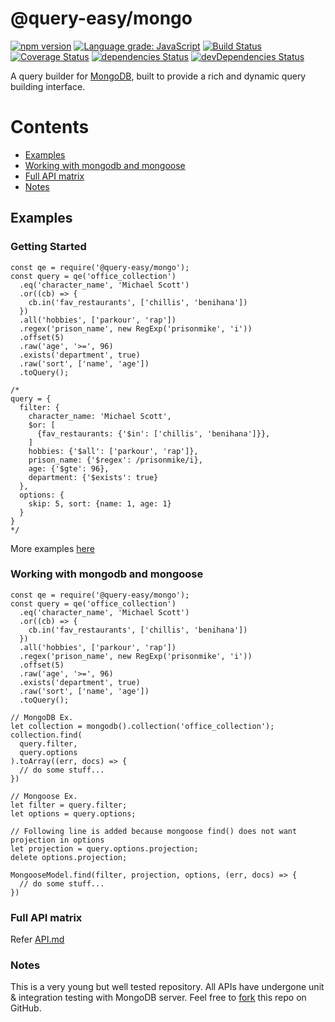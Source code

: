 # @query-easy/mongo
[![npm version](https://badge.fury.io/js/%40query-easy%2Fmongo.svg)](https://badge.fury.io/js/%40query-easy%2Fmongo)
[![Language grade: JavaScript](https://img.shields.io/lgtm/grade/javascript/g/query-easy/mongo.svg?logo=lgtm&logoWidth=18)](https://lgtm.com/projects/g/query-easy/mongo/context:javascript)
[![Build Status](https://travis-ci.com/query-easy/mongo.svg?branch=master)](https://travis-ci.com/query-easy/mongo)
[![Coverage Status](https://coveralls.io/repos/github/query-easy/mongo/badge.svg?branch=master)](https://coveralls.io/github/query-easy/mongo?branch=master)
[![dependencies Status](https://david-dm.org/query-easy/mongo/status.svg)](https://david-dm.org/query-easy/mongo)
[![devDependencies Status](https://david-dm.org/query-easy/mongo/dev-status.svg)](https://david-dm.org/query-easy/mongo?type=dev)

A query builder for [MongoDB](https://www.mongodb.com/), built to provide a rich and dynamic query building interface.

# Contents

- [Examples](#examples)
- [Working with mongodb and mongoose](#working-with-mongodb-and-mongoose)
- [Full API matrix](#full-api-matrix)
- [Notes](#notes)

## Examples

### Getting Started
```
const qe = require('@query-easy/mongo');
const query = qe('office_collection')
  .eq('character_name', 'Michael Scott')
  .or((cb) => {
    cb.in('fav_restaurants', ['chillis', 'benihana'])
  })
  .all('hobbies', ['parkour', 'rap'])
  .regex('prison_name', new RegExp('prisonmike', 'i'))
  .offset(5)
  .raw('age', '>=', 96)
  .exists('department', true)
  .raw('sort', ['name', 'age'])
  .toQuery();

/*
query = {
  filter: {
    character_name: 'Michael Scott',
    $or: [
      {fav_restaurants: {'$in': ['chillis', 'benihana']}},
    ]
    hobbies: {'$all': ['parkour', 'rap']},
    prison_name: {'$regex': /prisonmike/i},
    age: {'$gte': 96},
    department: {'$exists': true}
  },
  options: {
    skip: 5, sort: {name: 1, age: 1}
  }
}
*/
```
More examples [here](example)

### Working with mongodb and mongoose

```
const qe = require('@query-easy/mongo');
const query = qe('office_collection')
  .eq('character_name', 'Michael Scott')
  .or((cb) => {
    cb.in('fav_restaurants', ['chillis', 'benihana'])
  })
  .all('hobbies', ['parkour', 'rap'])
  .regex('prison_name', new RegExp('prisonmike', 'i'))
  .offset(5)
  .raw('age', '>=', 96)
  .exists('department', true)
  .raw('sort', ['name', 'age'])
  .toQuery();

// MongoDB Ex.
let collection = mongodb().collection('office_collection');
collection.find(
  query.filter,
  query.options
).toArray((err, docs) => {
  // do some stuff...
})

// Mongoose Ex.
let filter = query.filter;
let options = query.options;

// Following line is added because mongoose find() does not want projection in options
let projection = query.options.projection;
delete options.projection;

MongooseModel.find(filter, projection, options, (err, docs) => {
  // do some stuff...
})
```

### Full API matrix
Refer [API.md](API.md)

### Notes
This is a very young but well tested repository. All APIs have undergone unit & integration testing with MongoDB server. Feel free to [fork](https://github.com/query-easy/mongo) this repo on GitHub.
